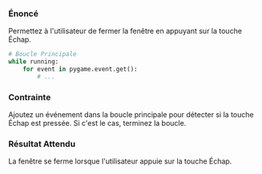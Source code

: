 ### Énoncé

Permettez à l'utilisateur de fermer la fenêtre en appuyant sur la touche Échap.

```python
# Boucle Principale
while running:
    for event in pygame.event.get():
        # ...
```

### Contrainte

Ajoutez un événement dans la boucle principale pour détecter si la touche Échap est pressée. Si c'est le cas, terminez la boucle.

### Résultat Attendu

La fenêtre se ferme lorsque l'utilisateur appuie sur la touche Échap.